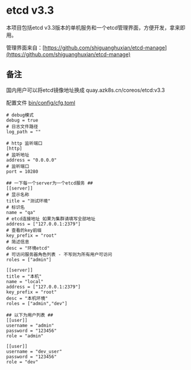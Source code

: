 # etcd v3.3

本项目包括etcd v3.3版本的单机服务和一个etcd管理界面，方便开发，拿来即用。

管理界面来自：[https://github.com/shiguanghuxian/etcd-manage](https://github.com/shiguanghuxian/etcd-manage)

## 备注

国内用户可以将etcd镜像地址换成 quay.azk8s.cn/coreos/etcd:v3.3 

配置文件 [bin/config/cfg.toml](bin/config/cfg.toml)

```
# debug模式
debug = true
# 日志文件路径
log_path = ""

# http 监听端口
[http]
# 监听地址
address = "0.0.0.0"
# 监听端口
port = 10280

## 一下每一个server为一个etcd服务 ##
[[server]]
# 显示名称
title = "测试环境"
# 标识名
name = "qa"
# etcd连接地址 如果为集群请填写全部地址
address = ["127.0.0.1:2379"]
# 查看的key前缀
key_prefix = "root"
# 简述信息
desc = "环境etcd"
# 可访问服务器角色列表 - 不写则为所有用户可访问
roles = ["admin"]

[[server]]
title = "本机"
name = "local"
address = ["127.0.0.1:2379"]
key_prefix = "root"
desc = "本机环境"
roles = ["admin","dev"]

## 以下为用户列表 ##
[[user]]
username = "admin"
password = "123456"
role = "admin"

[[user]]
username = "dev_user"
password = "123456"
role = "dev"

```